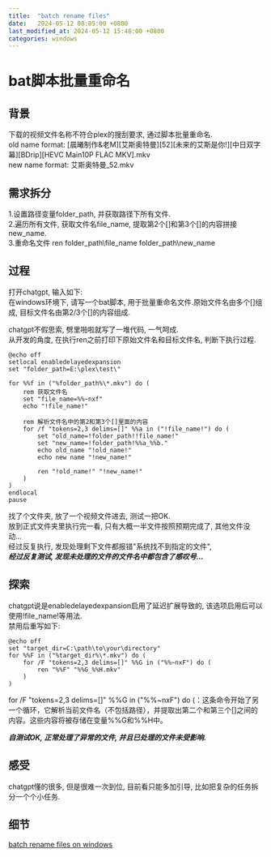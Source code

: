 ```yaml
---
title:  "batch rename files"
date:   2024-05-12 08:05:00 +0800
last_modified_at: 2024-05-12 15:48:00 +0800
categories: windows
---
```


# bat脚本批量重命名  

## 背景  
下载的视频文件名称不符合plex的搜刮要求, 通过脚本批量重命名.  
old name format: [晨曦制作&老M][艾斯奥特曼][52][未来的艾斯是你!][中日双字幕][BDrip][HEVC Main10P FLAC MKV].mkv  
new name format: 艾斯奥特曼_52.mkv  

## 需求拆分  
1.设置路径变量folder_path, 并获取路径下所有文件.  
2.遍历所有文件, 获取文件名file_name, 提取第2个[]和第3个[]的内容拼接new_name.  
3.重命名文件 ren folder_path\file_name folder_path\new_name  

## 过程  
打开chatgpt, 输入如下:  
在windows环境下, 请写一个bat脚本, 用于批量重命名文件.原始文件名由多个[]组成, 目标文件名由第2/3个[]的内容组成.  

chatgpt不假思索, 劈里啪啦就写了一堆代码, 一气呵成.  
从开发的角度, 在执行ren之前打印下原始文件名和目标文件名, 判断下执行过程.  

```
@echo off
setlocal enabledelayedexpansion
set "folder_path=E:\plex\test\"

for %%f in ("%folder_path%\*.mkv") do (
    rem 获取文件名
    set "file_name=%%~nxf"
    echo "!file_name!"
    
    rem 解析文件名中的第2和第3个[]里面的内容
    for /f "tokens=2,3 delims=[]" %%a in ("!file_name!") do (
        set "old_name=!folder_path!!file_name!"
        set "new_name=!folder_path!%%a_%%b."
        echo old_name "!old_name!" 
        echo new name "!new_name!"
        
        ren "!old_name!" "!new_name!"
    )
)
endlocal
pause
``` 

找了个文件夹, 放了一个视频文件进去, 测试一把OK.  
放到正式文件夹里执行完一看, 只有大概一半文件按照预期完成了, 其他文件没动...  
经过反复执行, 发现处理剩下文件都报错"系统找不到指定的文件",  
***经过反复测试, 发现未处理的文件的文件名中都包含了感叹号...***  

## 探索  
chatgpt说是enabledelayedexpansion启用了延迟扩展导致的, 该选项启用后可以使用!file_name!等用法.  
禁用后重写如下:
```
@echo off
set "target_dir=C:\path\to\your\directory"
for %%F in ("%target_dir%\*.mkv") do (
    for /F "tokens=2,3 delims=[]" %%G in ("%%~nxF") do (
        ren "%%F" "%%G_%%H.mkv"
    )
)
```
for /F "tokens=2,3 delims=[]" %%G in ("%%~nxF") do (：这条命令开始了另一个循环，它解析当前文件名（不包括路径），并提取出第二个和第三个[]之间的内容。这些内容将被存储在变量%%G和%%H中。   

***自测试OK, 正常处理了异常的文件, 并且已处理的文件未受影响.***  

## 感受  
chatgpt懂的很多, 但是很难一次到位, 目前看只能多加引导, 比如把复杂的任务拆分一个个小任务.  

## 细节  
[batch rename files on windows](https://github.com/zzblydia/myBlog/tree/master/windows/batch_rename)  